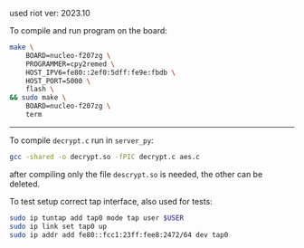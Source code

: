 used riot ver: 2023.10

To compile and run program on the board:
```bash
make \
    BOARD=nucleo-f207zg \
    PROGRAMMER=cpy2remed \
    HOST_IPV6=fe80::2ef0:5dff:fe9e:fbdb \
    HOST_PORT=5000 \
    flash \
&& sudo make \
    BOARD=nucleo-f207zg \
    term
```

---

To compile `decrypt.c` run in `server_py`:
```bash
gcc -shared -o decrypt.so -fPIC decrypt.c aes.c
```
after compiling only the file `descrypt.so` is needed, the other can be deleted.

To test setup correct tap interface, also used for tests:
```bash
sudo ip tuntap add tap0 mode tap user $USER
sudo ip link set tap0 up
sudo ip addr add fe80::fcc1:23ff:fee8:2472/64 dev tap0
```
